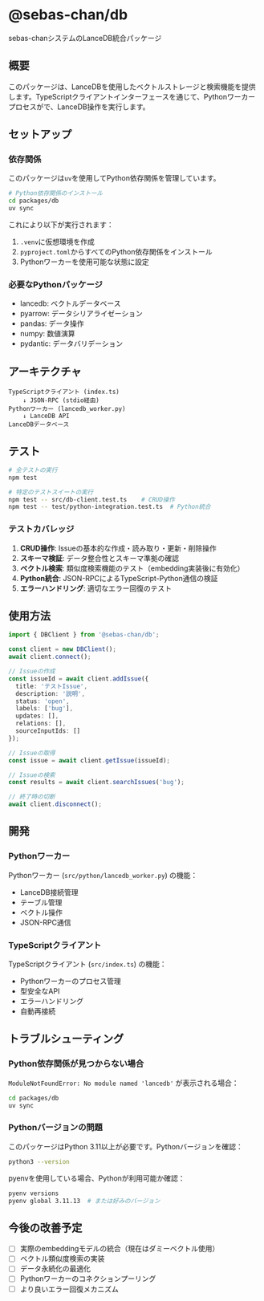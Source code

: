# @sebas-chan/db

sebas-chanシステムのLanceDB統合パッケージ

## 概要

このパッケージは、LanceDBを使用したベクトルストレージと検索機能を提供します。TypeScriptクライアントインターフェースを通じて、Pythonワーカープロセスがで、LanceDB操作を実行します。

## セットアップ

### 依存関係

このパッケージは`uv`を使用してPython依存関係を管理しています。

```bash
# Python依存関係のインストール
cd packages/db
uv sync
```

これにより以下が実行されます：
1. `.venv`に仮想環境を作成
2. `pyproject.toml`からすべてのPython依存関係をインストール
3. Pythonワーカーを使用可能な状態に設定

### 必要なPythonパッケージ

- lancedb: ベクトルデータベース
- pyarrow: データシリアライゼーション
- pandas: データ操作
- numpy: 数値演算
- pydantic: データバリデーション

## アーキテクチャ

```
TypeScriptクライアント (index.ts)
    ↓ JSON-RPC (stdio経由)
Pythonワーカー (lancedb_worker.py)
    ↓ LanceDB API
LanceDBデータベース
```

## テスト

```bash
# 全テストの実行
npm test

# 特定のテストスイートの実行
npm test -- src/db-client.test.ts    # CRUD操作
npm test -- test/python-integration.test.ts  # Python統合
```

### テストカバレッジ

1. **CRUD操作**: Issueの基本的な作成・読み取り・更新・削除操作
2. **スキーマ検証**: データ整合性とスキーマ準拠の確認
3. **ベクトル検索**: 類似度検索機能のテスト（embedding実装後に有効化）
4. **Python統合**: JSON-RPCによるTypeScript-Python通信の検証
5. **エラーハンドリング**: 適切なエラー回復のテスト

## 使用方法

```typescript
import { DBClient } from '@sebas-chan/db';

const client = new DBClient();
await client.connect();

// Issueの作成
const issueId = await client.addIssue({
  title: 'テストIssue',
  description: '説明',
  status: 'open',
  labels: ['bug'],
  updates: [],
  relations: [],
  sourceInputIds: []
});

// Issueの取得
const issue = await client.getIssue(issueId);

// Issueの検索
const results = await client.searchIssues('bug');

// 終了時の切断
await client.disconnect();
```

## 開発

### Pythonワーカー

Pythonワーカー (`src/python/lancedb_worker.py`) の機能：
- LanceDB接続管理
- テーブル管理
- ベクトル操作
- JSON-RPC通信

### TypeScriptクライアント

TypeScriptクライアント (`src/index.ts`) の機能：
- Pythonワーカーのプロセス管理
- 型安全なAPI
- エラーハンドリング
- 自動再接続

## トラブルシューティング

### Python依存関係が見つからない場合

`ModuleNotFoundError: No module named 'lancedb'` が表示される場合：

```bash
cd packages/db
uv sync
```

### Pythonバージョンの問題

このパッケージはPython 3.11以上が必要です。Pythonバージョンを確認：

```bash
python3 --version
```

pyenvを使用している場合、Pythonが利用可能か確認：

```bash
pyenv versions
pyenv global 3.11.13  # または好みのバージョン
```

## 今後の改善予定

- [ ] 実際のembeddingモデルの統合（現在はダミーベクトル使用）
- [ ] ベクトル類似度検索の実装
- [ ] データ永続化の最適化
- [ ] Pythonワーカーのコネクションプーリング
- [ ] より良いエラー回復メカニズム